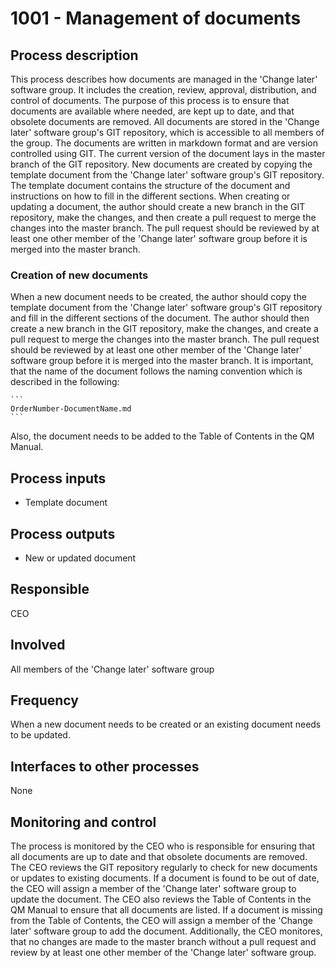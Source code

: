 # 1001 - Management of documents

## Process description
This process describes how documents are managed in the 'Change later' software group. It includes the creation, review, approval, distribution, and control of documents. The purpose of this process is to ensure that documents are available where needed, are kept up to date, and that obsolete documents are removed.
All documents are stored in the 'Change later' software group's GIT repository, which is accessible to all members of the group. The documents are written in markdown format and are version controlled using GIT. The current version of the document lays in the master branch of the GIT repository. 
New documents are created by copying the template document from the 'Change later' software group's GIT repository. The template document contains the structure of the document and instructions on how to fill in the different sections. When creating or updating a document, the author should create a new branch in the GIT repository, make the changes, and then create a pull request to merge the changes into the master branch. The pull request should be reviewed by at least one other member of the 'Change later' software group before it is merged into the master branch.

### Creation of new documents
When a new document needs to be created, the author should copy the template document from the 'Change later' software group's GIT repository and fill in the different sections of the document. The author should then create a new branch in the GIT repository, make the changes, and create a pull request to merge the changes into the master branch. The pull request should be reviewed by at least one other member of the 'Change later' software group before it is merged into the master branch. It is important, that the name of the document follows the naming convention which is described in the following: 
    
    ```
    OrderNumber-DocumentName.md
    ```
Also, the document needs to be added to the Table of Contents in the QM Manual.

## Process inputs
* Template document

## Process outputs
* New or updated document

## Responsible
CEO

## Involved
All members of the 'Change later' software group

## Frequency
When a new document needs to be created or an existing document needs to be updated.

## Interfaces to other processes
None

## Monitoring and control
The process is monitored by the CEO who is responsible for ensuring that all documents are up to date and that obsolete documents are removed. The CEO reviews the GIT repository regularly to check for new documents or updates to existing documents. If a document is found to be out of date, the CEO will assign a member of the 'Change later' software group to update the document. The CEO also reviews the Table of Contents in the QM Manual to ensure that all documents are listed. If a document is missing from the Table of Contents, the CEO will assign a member of the 'Change later' software group to add the document. 
Additionally, the CEO monitores, that no changes are made to the master branch without a pull request and review by at least one other member of the 'Change later' software group.